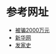 # 参考网址

- [被骗2000万元](https://www.chinanews.com/gn/2017/07-11/8274178.shtml)
- [新华网](https://www.google.com/url?sa=t&rct=j&q=&esrc=s&source=web&cd=5&cad=rja&uact=8&ved=2ahUKEwj7pMrm5K_iAhVaOSsKHS8EBrMQFjAEegQIChAB&url=http%3A%2F%2Fnews.xinhuanet.com%2Flegal%2F2017-07%2F15%2Fc_1121322535.htm&usg=AOvVaw0Fyoklw-QGrb5f90ym6Xql)
- [发家史](https://www.google.com/url?sa=t&rct=j&q=&esrc=s&source=web&cd=7&cad=rja&uact=8&ved=2ahUKEwj7pMrm5K_iAhVaOSsKHS8EBrMQtwIwBnoECA0QAQ&url=http%3A%2F%2Fnews.sohu.com%2F20170419%2Fn489466393.shtml&usg=AOvVaw2MQW4xLUbd6ciOn_q3G6Z2)